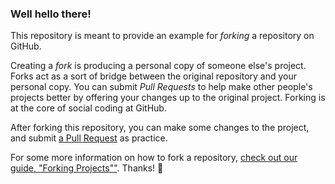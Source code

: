 ### Well hello there!

This repository is meant to provide an example for *forking* a
repository on GitHub.

Creating a *fork* is producing a personal copy of someone else's
project. Forks act as a sort of bridge between the original repository
and your personal copy. You can submit *Pull Requests* to help make
other people's projects better by offering your changes up to the
original project. Forking is at the core of social coding at GitHub.

After forking this repository, you can make some changes to the
project, and submit
[a Pull Request](https://github.com/octocat/Spoon-Knife/pulls) as
practice.

For some more information on how to fork a repository,
[check out our guide, "Forking Projects""](http://guides.github.com/overviews/forking/). Thanks!
:sparkling_heart:
